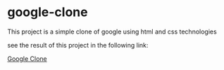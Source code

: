 # google-clone

This project is a simple clone of google using html and css technologies

see the result of this project in the following link:

[Google Clone](https://untalinfo.github.io/google-clone/ )
